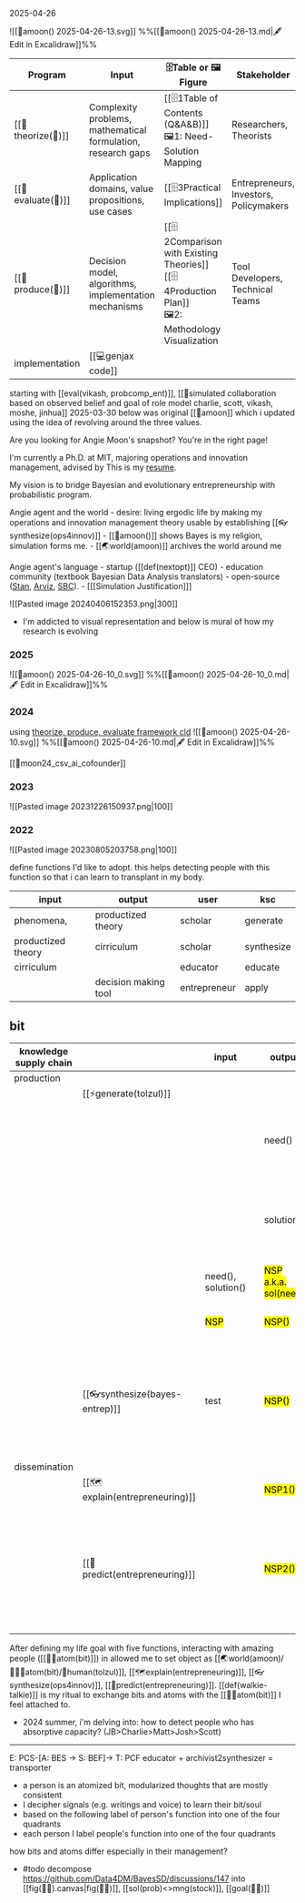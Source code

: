 2025-04-26

![[🌙amoon() 2025-04-26-13.svg]]
%%[[🌙amoon() 2025-04-26-13.md|🖋 Edit in Excalidraw]]%%

| Program            | Input                                                        | 🗄️Table or 🖼️Figure                                                                                   | Stakeholder                            |
| ------------------ | ------------------------------------------------------------ | ------------------------------------------------------------------------------------------------------- | -------------------------------------- |
| [[💭theorize(💸)]] | Complexity problems, mathematical formulation, research gaps | [[🗄️1Table of Contents (Q&A&B)]]<br>🖼️1: Need-Solution Mapping                                        | Researchers, Theorists                 |
| [[💸evaluate(💭)]] | Application domains, value propositions, use cases           | [[🗄️3Practical Implications]]                                                                          | Entrepreneurs, Investors, Policymakers |
| [[📐produce(💭)]]  | Decision model, algorithms, implementation mechanisms        | [[🗄️2Comparison with Existing Theories]]<br>[[🗄️4Production Plan]]<br>🖼️2: Methodology Visualization | Tool Developers, Technical Teams       |
| implementation     | [[💻genjax code]]                                            |                                                                                                         |                                        |
starting with [[eval(vikash, probcomp_ent)]],  [[🌙simulated collaboration based on observed belief and goal of role model charlie, scott, vikash, moshe, jinhua]]
2025-03-30
below was original [[🌙amoon]] which i updated using the idea of revolving around the three values.

Are you looking for Angie Moon's snapshot? You're in the right page!

I'm currently a Ph.D. at MIT, majoring operations and innovation management, advised by   This is my [resume](https://www.dropbox.com/scl/fi/6t0kx5e2ooggahr98va37/Angie_Moon_resume.pdf?rlkey=sqgkvokf2sunj5fash96asnto&dl=0).

My  vision is to bridge Bayesian and evolutionary entrepreneurship with probabilistic program.

Angie agent and the world
	- desire: living ergodic life by making my operations and innovation management theory usable by establishing [[👓synthesize(ops4innov)]]
	-  [[🌙amoon()]] shows Bayes is my religion, simulation forms me. 
	- [[🌏world(amoon)]] archives the world around me

Angie agent's language 
	- startup ([[def(nextopt)]] CEO)
	- education community (textbook Bayesian Data Analysis translators)
	- open-source ([Stan](https://mc-stan.org/), [Arviz](https://arviz-devs.github.io/), [SBC](https://hyunjimoon.github.io/SBC/)). 
	- [[[Simulation Justification]]]


![[Pasted image 20240406152353.png|300]]


- I'm addicted to visual representation and below is mural of how my research is evolving

### 2025
![[🌙amoon() 2025-04-26-10_0.svg]]
%%[[🌙amoon() 2025-04-26-10_0.md|🖋 Edit in Excalidraw]]%%

### 2024
using [theorize, produce, evaluate framework cld](https://claude.ai/chat/336c2005-cf17-44cd-87a8-411fdbf293be)
![[🌙amoon() 2025-04-26-10.svg]]
%%[[🌙amoon() 2025-04-26-10.md|🖋 Edit in Excalidraw]]%%

[[📝moon24_csv_ai_cofounder]]
### 2023
![[Pasted image 20231226150937.png|100]]

### 2022
![[Pasted image 20230805203758.png|100]]


define functions I'd like to adopt. this helps detecting people with this function so that i can learn to transplant in my body.

| input              | output               | user         | ksc        |
| ------------------ | -------------------- | ------------ | ---------- |
| phenomena,         | productized theory   | scholar      | generate   |
| productized theory | cirriculum           | scholar      | synthesize |
| cirriculum         |                      | educator     | educate    |
|                    | decision making tool | entrepreneur | apply      |

## bit

| knowledge supply chain |                                | input                      |     | output                                      | angie's thesis                                                                                  | relevant files                                                                                                                               |
| ---------------------- | ------------------------------ | -------------------------- | --- | ------------------------------------------- | ----------------------------------------------------------------------------------------------- | -------------------------------------------------------------------------------------------------------------------------------------------- |
| production             |                                |                            |     |                                             |                                                                                                 |                                                                                                                                              |
|                        | [[⚡️generate(tolzul)]]         |                            |     |                                             |                                                                                                 |                                                                                                                                              |
|                        |                                |                            |     | need()                                      | how industry clockspeed affect startup pivot                                                    | [[🏭def(generate)]], [[🌏world(amoon)/🤹🏼‍♂️atom(bit)/🌙human(tolzul)]], distilling phenomena                                               |
|                        |                                |                            |     | solution()                                  |                                                                                                 | [[🎥estimator]],  [[🌏world(amoon)/🤹🏼‍♂️atom(bit)/🌙human(tolzul)]], <br>[[def(mng(operation))]], [[def(innovation)]]<br>distilling theory |
|                        |                                | need(), solution()         |     | <mark class  = "green">NSP a.k.a. sol(need) |                                                                                                 | [[def(pair(need(),sol()))]]                                                                                                                  |
|                        |                                | <mark class  = "green">NSP |     | <mark class  = "red">NSP()                  |                                                                                                 | [[👓synthesize(ops4innov)]], fulfill (empirics)                                                                                              |
|                        | [[👓synthesize(bayes-entrep)]] | test                       |     | <mark class  = "blue">NSP()                 | modeling language (crosscat) and query language (genSQL) on tabular and relational database     | [[🌏world(amoon)/🤹🏼‍♂️atom(bit)/🌙human(tolzul)]] [[🌲inf(gen)]], [[🃏joker]],[[🌀player]]                                                 |
| dissemination          |                                |                            |     |                                             |                                                                                                 |                                                                                                                                              |
|                        | [[🗺️explain(entrepreneuring)]]      |                            |     | <mark class  = "purple">NSP1()              |                                                                                                 | [[🗺️explain(entrepreneuring)]]                                                                                                                    |
|                        | [[🧭predict(entrepreneuring)]]        |                            |     | <mark class  = "purple">NSP2()              | what ownership structure is useful? (given industry), how to allocate resource (given industry) | [[🧭predict(entrepreneuring)]]                                                                                                                      |

After defining my life goal with five functions,  interacting with amazing people ([[🤹‍♀️atom(bit)]]) in allowed me to set object as [[🌏world(amoon)/🤹🏼‍♂️atom(bit)/🌙human(tolzul)]], [[🗺️explain(entrepreneuring)]], [[👓synthesize(ops4innov)]], [[🧭predict(entrepreneuring)]]. [[def(walkie-talkie)]] is my ritual to exchange bits and atoms with the [[🤹‍♀️atom(bit)]] I feel attached to.

- 2024 summer, i'm delving into: how to detect people who has absorptive capacity? (JB>Charlie>Matt>Josh>Scott)
----

E: PCS-[A: BES -> S: BEF]-> T: PCF
educator + archivist2synthesizer = transporter

- a person is an atomized bit, modularized thoughts that are mostly consistent 
- I decipher signals (e.g. writings and voice) to learn their bit/soul
- based on the following label of person's function into one of the four quadrants
- each person I label people's function into one of the four quadrants

how bits and atoms differ especially in their management? 
- #todo decompose https://github.com/Data4DM/BayesSD/discussions/147 into [[fig(🏳️‍🌈).canvas|fig(🏳️‍🌈)]], [[sol(prob)<>mng(stock)]],  [[goal(🏳️‍🌈)]]

